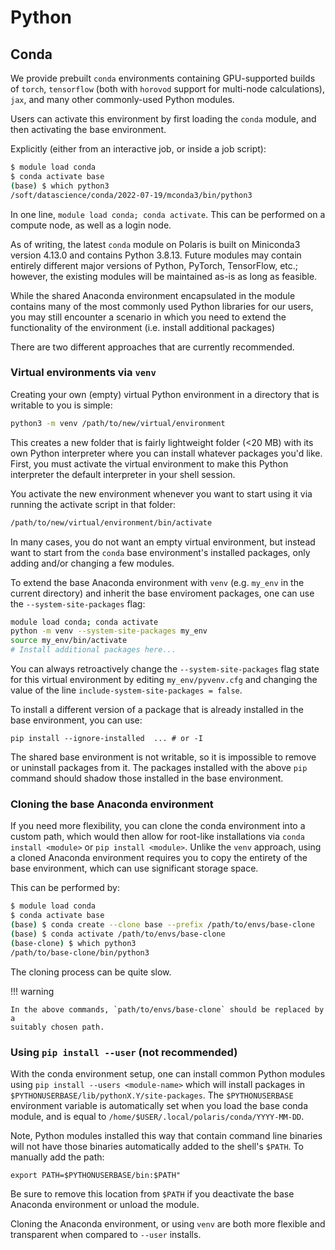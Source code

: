 # Python

## Conda
We provide prebuilt `conda` environments containing GPU-supported builds of `torch`, `tensorflow` (both with `horovod` support for multi-node calculations), `jax`, and many other commonly-used Python modules. 

Users can activate this environment by first loading the `conda` module, and then activating the base environment.

Explicitly (either from an interactive job, or inside a job script):

```bash
$ module load conda
$ conda activate base
(base) $ which python3
/soft/datascience/conda/2022-07-19/mconda3/bin/python3
```
In one line, `module load conda; conda activate`. This can be performed on a compute node, as well as a login node. 

As of writing, the latest `conda` module on Polaris is built on Miniconda3 version 4.13.0 and contains Python 3.8.13. Future modules may contain entirely different major versions of Python, PyTorch, TensorFlow, etc.; however, the existing modules will be maintained as-is as long as feasible. 

While the shared Anaconda environment encapsulated in the module contains many of the most commonly used Python libraries for our users, you may still encounter a scenario in which you need to extend the functionality of the environment (i.e. install additional packages)

There are two different approaches that are currently recommended.

### Virtual environments via `venv`

Creating your own (empty) virtual Python environment in a directory that is writable to you is simple:
```bash
python3 -m venv /path/to/new/virtual/environment
```
This creates a new folder that is fairly lightweight folder (<20 MB) with its own Python interpreter where you can install whatever packages you'd like. First, you must activate the virtual environment to make this Python interpreter the default interpreter in your shell session.

You activate the new environment whenever you want to start using it via running the activate script in that folder:
```bash
/path/to/new/virtual/environment/bin/activate
```

In many cases, you do not want an empty virtual environment, but instead want to start from the `conda` base environment's installed packages, only adding and/or changing a few modules.

To extend the base Anaconda environment with `venv` (e.g. `my_env` in the current directory) and inherit the base enviroment packages, one can use the `--system-site-packages` flag:

```bash
module load conda; conda activate
python -m venv --system-site-packages my_env
source my_env/bin/activate
# Install additional packages here...
```
You can always retroactively change the `--system-site-packages` flag state for this virtual environment by editing `my_env/pyvenv.cfg` and changing the value of the line `include-system-site-packages = false`.

To install a different version of a package that is already installed in the base
environment, you can use:
```
pip install --ignore-installed  ... # or -I
```
The shared base environment is not writable, so it is impossible to remove or uninstall
packages from it. The packages installed with the above `pip` command should shadow those
installed in the base environment.

### Cloning the base Anaconda environment

If you need more flexibility, you can clone the conda environment into a custom path, which would then allow for root-like installations via `conda install <module>` or `pip install <module>`. Unlike the `venv` approach, using a cloned Anaconda environment requires you to copy the entirety of the base environment, which can use significant storage space. 

This can be performed by:

```bash
$ module load conda
$ conda activate base
(base) $ conda create --clone base --prefix /path/to/envs/base-clone
(base) $ conda activate /path/to/envs/base-clone
(base-clone) $ which python3
/path/to/base-clone/bin/python3
```
The cloning process can be quite slow. 

!!! warning

    In the above commands, `path/to/envs/base-clone` should be replaced by a
    suitably chosen path.

### Using `pip install --user` (not recommended)
With the conda environment setup, one can install common Python modules using `pip install --users <module-name>` which will install packages in `$PYTHONUSERBASE/lib/pythonX.Y/site-packages`. The `$PYTHONUSERBASE` environment variable is automatically set when you load the base conda module, and is equal to  `/home/$USER/.local/polaris/conda/YYYY-MM-DD`.

Note, Python modules installed this way that contain command line binaries will not have those binaries automatically added to the shell's `$PATH`. To manually add the path:
```
export PATH=$PYTHONUSERBASE/bin:$PATH"
```
Be sure to remove this location from `$PATH` if you deactivate the base Anaconda environment or unload the module. 

Cloning the Anaconda environment, or using `venv` are both more flexible and transparent when compared to `--user` installs. 
